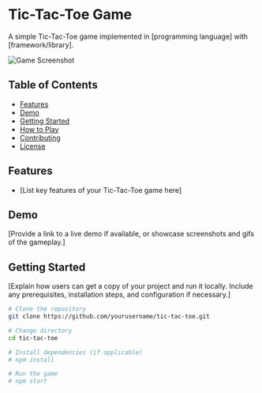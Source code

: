 # Tic-Tac-Toe Game

A simple Tic-Tac-Toe game implemented in [programming language] with [framework/library].

![Game Screenshot]()

## Table of Contents

- [Features](#features)
- [Demo](#demo)
- [Getting Started](#getting-started)
- [How to Play](#how-to-play)
- [Contributing](#contributing)
- [License](#license)

## Features

- [List key features of your Tic-Tac-Toe game here]

## Demo

[Provide a link to a live demo if available, or showcase screenshots and gifs of the gameplay.]

## Getting Started

[Explain how users can get a copy of your project and run it locally. Include any prerequisites, installation steps, and configuration if necessary.]

```bash
# Clone the repository
git clone https://github.com/yourusername/tic-tac-toe.git

# Change directory
cd tic-tac-toe

# Install dependencies (if applicable)
# npm install

# Run the game
# npm start
